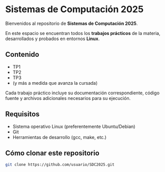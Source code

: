 # Sistemas de Computación 2025

Bienvenidos al repositorio de **Sistemas de Computación 2025**.

En este espacio se encuentran todos los **trabajos prácticos** de la materia, desarrollados y probados en entornos **Linux**.

## Contenido

- TP1
- TP2
- TP3
- (y más a medida que avanza la cursada)

Cada trabajo práctico incluye su documentación correspondiente, código fuente y archivos adicionales necesarios para su ejecución.

## Requisitos

- Sistema operativo Linux (preferentemente Ubuntu/Debian)
- Git
- Herramientas de desarrollo (gcc, make, etc.)

## Cómo clonar este repositorio

```bash
git clone https://github.com/usuario/SDC2025.git

